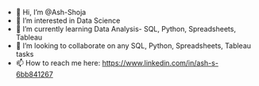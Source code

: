 - 👋 Hi, I’m @Ash-Shoja
- 👀 I’m interested in Data Science
- 🌱 I’m currently learning Data Analysis- SQL, Python, Spreadsheets, Tableau
- 💞️ I’m looking to collaborate on any SQL, Python, Spreadsheets, Tableau tasks
- 📫 How to reach me here: https://www.linkedin.com/in/ash-s-6bb841267

<!---
Ash-Shoja/Ash-Shoja is a ✨ special ✨ repository because its `README.md` (this file) appears on your GitHub profile.
You can click the Preview link to take a look at your changes.
--->
